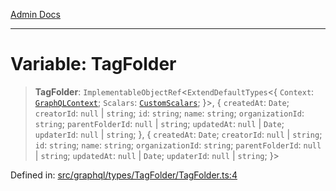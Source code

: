 [Admin Docs](/)

***

# Variable: TagFolder

> **TagFolder**: `ImplementableObjectRef`\<`ExtendDefaultTypes`\<\{ `Context`: [`GraphQLContext`](../../../../context/type-aliases/GraphQLContext.md); `Scalars`: [`CustomScalars`](../../../../scalars/type-aliases/CustomScalars.md); \}\>, \{ `createdAt`: `Date`; `creatorId`: `null` \| `string`; `id`: `string`; `name`: `string`; `organizationId`: `string`; `parentFolderId`: `null` \| `string`; `updatedAt`: `null` \| `Date`; `updaterId`: `null` \| `string`; \}, \{ `createdAt`: `Date`; `creatorId`: `null` \| `string`; `id`: `string`; `name`: `string`; `organizationId`: `string`; `parentFolderId`: `null` \| `string`; `updatedAt`: `null` \| `Date`; `updaterId`: `null` \| `string`; \}\>

Defined in: [src/graphql/types/TagFolder/TagFolder.ts:4](https://github.com/Sourya07/talawa-api/blob/aac5f782223414da32542752c1be099f0b872196/src/graphql/types/TagFolder/TagFolder.ts#L4)
